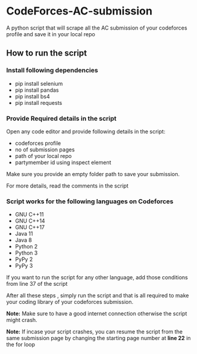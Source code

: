 # CodeForces-AC-submission
A python script that will scrape all the AC submission of your codeforces profile and save it in your local repo

## How to run the script

### Install following dependencies
- pip install selenium  
- pip install pandas
- pip install bs4  
- pip install requests

### Provide Required details in the script
Open any code editor and provide following details in the script:
- codeforces profile
- no of submission pages 
- path of your local repo 
- partymember id using inspect element

Make sure you provide an empty folder path to save your submission.

For more details, read the comments in the script

### Script works for the following languages on Codeforces
- GNU C++11
- GNU C++14
- GNU C++17
- Java 11
- Java 8
- Python 2
- Python 3
- PyPy 2
- PyPy 3

If you want to run the script for any other language, add those conditions from line 37 of the script

After all these steps , simply run the script and that is all required to make your coding library of your codeforces submission. 

**Note:** Make sure to have a good internet connection otherwise the script might crash.

**Note:** If incase your script crashes, you can resume the script from the same submission page by changing the starting page number at **line 22** in the for loop
